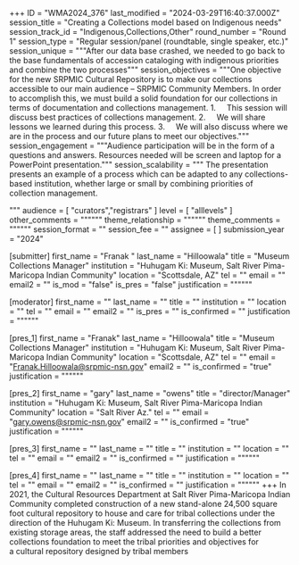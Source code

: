 +++
ID = "WMA2024_376"
last_modified = "2024-03-29T16:40:37.000Z"
session_title = "Creating a Collections model based on Indigenous needs"
session_track_id = "Indigenous,Collections,Other"
round_number = "Round 1"
session_type = "Regular session/panel (roundtable, single speaker, etc.)"
session_unique = """After our data base crashed, we needed to go back to the base fundamentals of accession cataloging with indigenous priorities and combine the two processes"""
session_objectives = """One objective for the new SRPMIC Cultural Repository is to make our collections accessible to our main audience – SRPMIC Community Members. In order to accomplish this, we must build a solid foundation for our collections in terms of documentation and collections management. 
1.     This session will discuss best practices of collections management.
2.     We will share lessons we learned during this process.
3.     We will also discuss where we are in the process and our future plans to meet our objectives."""
session_engagement = """Audience participation will be in the form of a questions and answers. Resources needed will be screen and laptop for a PowerPoint presentation."""
session_scalability = """  The presentation presents an example of a process which can be adapted to any collections-based institution, whether large or small by combining priorities of collection management.
  
"""
audience = [ "curators","registrars" ]
level = [ "alllevels" ]
other_comments = """"""
theme_relationship = """"""
theme_comments = """"""
session_format = ""
session_fee = ""
assignee = [  ]
submission_year = "2024"

[submitter]
first_name = "Franak "
last_name = "Hilloowala"
title = "Museum Collections Manager"
institution = "Huhugam Ki: Museum, Salt River Pima-Maricopa Indian Community"
location = "Scottsdale, AZ"
tel = ""
email = ""
email2 = ""
is_mod = "false"
is_pres = "false"
justification = """"""

[moderator]
first_name = ""
last_name = ""
title = ""
institution = ""
location = ""
tel = ""
email = ""
email2 = ""
is_pres = ""
is_confirmed = ""
justification = """"""

[pres_1]
first_name = "Franak"
last_name = "Hilloowala"
title = "Museum Collections Manager"
institution = "Huhugam Ki: Museum, Salt River Pima-Maricopa Indian Community"
location = "Scottsdale, AZ"
tel = ""
email = "Franak.Hilloowala@srpmic-nsn.gov"
email2 = ""
is_confirmed = "true"
justification = """"""

[pres_2]
first_name = "gary"
last_name = "owens"
title = "director/Manager"
institution = "Huhugam Ki: Museum, Salt River Pima-Maricopa Indian Community"
location = "Salt River Az."
tel = ""
email = "gary.owens@srpmic-nsn.gov"
email2 = ""
is_confirmed = "true"
justification = """"""

[pres_3]
first_name = ""
last_name = ""
title = ""
institution = ""
location = ""
tel = ""
email = ""
email2 = ""
is_confirmed = ""
justification = """"""

[pres_4]
first_name = ""
last_name = ""
title = ""
institution = ""
location = ""
tel = ""
email = ""
email2 = ""
is_confirmed = ""
justification = """"""
+++
In 2021, the Cultural Resources Department at Salt River Pima-Maricopa Indian Community completed construction of a new stand-alone 24,500 square foot cultural repository to house and care for tribal collections under the direction of the Huhugam Ki: Museum. In transferring the collections from existing storage areas, the staff addressed the need to build a better collections foundation to meet the tribal priorities and objectives for a cultural repository designed by tribal members 
